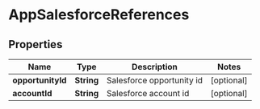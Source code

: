 
# AppSalesforceReferences

## Properties
Name | Type | Description | Notes
------------ | ------------- | ------------- | -------------
**opportunityId** | **String** | Salesforce opportunity id |  [optional]
**accountId** | **String** | Salesforce account id |  [optional]



